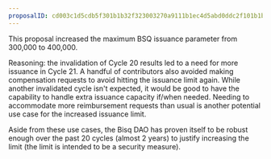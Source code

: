 ```yaml
---
proposalID: cd003c1d5cdb5f301b1b32f323003270a9111b1ec4d5abd0ddc2f101b1b811a1
---
```


This proposal increased the maximum BSQ issuance parameter from 300,000 to 400,000.

Reasoning: the invalidation of Cycle 20 results led to a need for more issuance in Cycle 21. A handful of contributors also avoided making compensation requests to avoid hitting the issuance limit again. While another invalidated cycle isn't expected, it would be good to have the capability to handle extra issuance capacity if/when needed. Needing to accommodate more reimbursement requests than usual is another potential use case for the increased issuance limit.

Aside from these use cases, the Bisq DAO has proven itself to be robust enough over the past 20 cycles (almost 2 years) to justify increasing the limit (the limit is intended to be a security measure).
